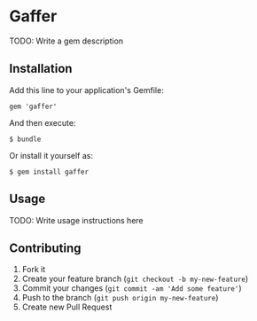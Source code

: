# Gaffer

TODO: Write a gem description

## Installation

Add this line to your application's Gemfile:

    gem 'gaffer'

And then execute:

    $ bundle

Or install it yourself as:

    $ gem install gaffer

## Usage

TODO: Write usage instructions here

## Contributing

1. Fork it
2. Create your feature branch (`git checkout -b my-new-feature`)
3. Commit your changes (`git commit -am 'Add some feature'`)
4. Push to the branch (`git push origin my-new-feature`)
5. Create new Pull Request
